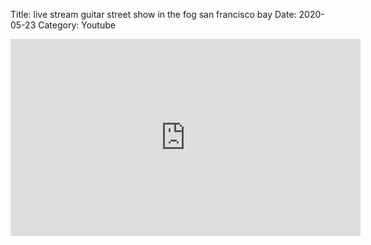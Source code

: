 Title: live stream guitar street show in the fog san francisco bay
Date: 2020-05-23
Category: Youtube

<iframe width="560" height="315" src="https://www.youtube.com/embed/vEl21HBB__I" title="YouTube video player" frameborder="0" allow="accelerometer; autoplay; clipboard-write; encrypted-media; gyroscope; picture-in-picture" allowfullscreen></iframe>

